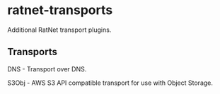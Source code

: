 # ratnet-transports

Additional RatNet transport plugins.

## Transports

DNS - Transport over DNS.

S3Obj - AWS S3 API compatible transport for use with Object Storage.
